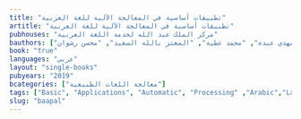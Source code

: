 ```yaml
---
title: "تطبيقات أساسية في المعالجة اﻵلية للغة العربية"
artitle: "تطبيقات أساسية في المعالجة اﻵلية للغة العربية"
pubhouses: "مركز الملك عبد الله لخدمة اللغة العربية"
bauthors: ["محمد عفيفي", "علي علي فهمي", "شريف مهدي عبده", "محمد عطية", "المعتز بالله السعيد", "محسن رشوان"]
book: "true"
languages: "عربي"
layout: "single-books"
pubyears: "2019"
bcategories: ["معالجة اللغات الطبيعية"]
tags: ["Basic", "Applications", "Automatic", "Processing" ,"Arabic","Language"]
slug: "baapal"
---
```


